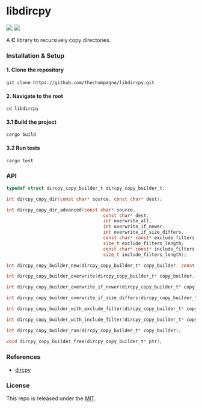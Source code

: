 # libdircpy

[![](https://img.shields.io/github/v/tag/thechampagne/libdircpy?label=version)](https://github.com/thechampagne/libdircpy/releases/latest) [![](https://img.shields.io/github/license/thechampagne/libdircpy)](https://github.com/thechampagne/libdircpy/blob/main/LICENSE)

A **C** library to recursively copy directories.

### Installation & Setup

#### 1. Clone the repository
```
git clone https://github.com/thechampagne/libdircpy.git
```
#### 2. Navigate to the root
```
cd libdircpy
```
#### 3.1 Build the project
```
cargo build
```
#### 3.2 Run tests
```
cargo test
```

### API

```c
typedef struct dircpy_copy_builder_t dircpy_copy_builder_t;

int dircpy_copy_dir(const char* source, const char* dest);

int dircpy_copy_dir_advanced(const char* source,
                                    const char* dest,
                                    int overwrite_all,
                                    int overwrite_if_newer,
                                    int overwrite_if_size_differs,
                                    const char* const* exclude_filters,
                                    size_t exclude_filters_length,
                                    const char* const* include_filters,
                                    size_t include_filters_length);

int dircpy_copy_builder_new(dircpy_copy_builder_t* copy_builder, const char* source, const char* dest);

int dircpy_copy_builder_overwrite(dircpy_copy_builder_t* copy_builder, int overwrite);

int dircpy_copy_builder_overwrite_if_newer(dircpy_copy_builder_t* copy_builder, int overwrite_only_newer);

int dircpy_copy_builder_overwrite_if_size_differs(dircpy_copy_builder_t* copy_builder, int overwrite_if_size_differs);

int dircpy_copy_builder_with_exclude_filter(dircpy_copy_builder_t* copy_builder, const char* f);

int dircpy_copy_builder_with_include_filter(dircpy_copy_builder_t* copy_builder, const char* f);

int dircpy_copy_builder_run(dircpy_copy_builder_t* copy_builder);

void dircpy_copy_builder_free(dircpy_copy_builder_t* ptr);
```

### References
 - [dircpy](https://github.com/woelper/dircpy)

### License

This repo is released under the [MIT](https://github.com/thechampagne/libdircpy/blob/main/LICENSE).
